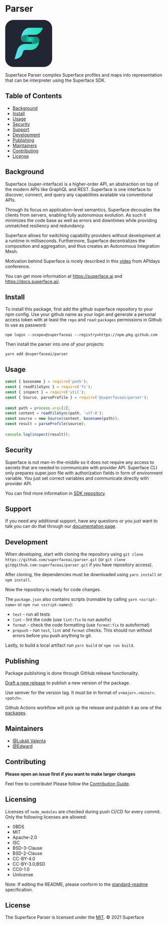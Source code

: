 # Parser

<img src="https://github.com/superfaceai/parser/blob/master/docs/LogoGreen.png" alt="superface logo" width="150" height="150">

Superface Parser compiles Superface profiles and maps into representation that can be interpreter using the Superface SDK.

## Table of Contents

- [Background](#background)
- [Install](#install)
- [Usage](#usage)
- [Security](#security)
- [Support](#support)
- [Development](#development)
- [Publishing](#publishing)
- [Maintainers](#maintainers)
- [Contributing](#contributing)
- [License](#license)

## Background
 Superface (super-interface) is a higher-order API, an abstraction on top of the modern APIs like GraphQL and REST. Superface is one interface to discover, connect, and query any capabilities available via conventional APIs. 

 Through its focus on application-level semantics, Superface decouples the clients from servers, enabling fully autonomous evolution. As such it minimizes the code base as well as errors and downtimes while providing unmatched resiliency and redundancy. 

 Superface allows for switching capability providers without development at a runtime in milliseconds. Furthermore, Superface decentralizes the composition and aggregation, and thus creates an Autonomous Integration Mesh.

 Motivation behind Superface is nicely described in this [video](https://www.youtube.com/watch?v=BCvq3NXFb94) from APIdays conference.

 You can get more information at https://superface.ai and https://docs.superface.ai/.
 
## Install

To install this package, first add the github superface repository to your npm config. Use your github name as your login and generate a personal access token with at least the `repo` and `read:packages` permissions in Github to use as password:

```shell
npm login --scope=@superfaceai --registry=https://npm.pkg.github.com
```

Then install the parser into one of your projects:

```shell
yarn add @superfaceai/parser
```

## Usage

```ts
const { basename } = require('path');
const { readFileSync } = require('fs');
const { inspect } = require('util');
const { Source, parseProfile } = require('@superfaceai/parser');

const path = process.argv[2];
const content = readFileSync(path, 'utf-8');
const source = new Source(content, basename(path));
const result = parseProfile(source);

console.log(inspect(result));
```

## Security

Superface is not man-in-the-middle so it does not require any access to secrets that are needed to communicate with provider API. Superface CLI only prepares super.json file with authorization fields in form of environment variable. You just set correct variables and communicate directly with provider API.

You can find more information in [SDK repository](https://github.com/superfaceai/sdk-js/blob/master/SECURITY.md).

## Support

If you need any additional support, have any questions or you just want to talk you can do that through our [documentation page](https://developer.superface.dev). 

## Development

When developing, start with cloning the repository using `git clone https://github.com/superfaceai/parser.git` (or `git clone git@github.com:superfaceai/parser.git` if you have repository access).

After cloning, the dependencies must be downloaded using `yarn install` or `npm install`.

Now the repository is ready for code changes.

The `package.json` also contains scripts (runnable by calling `yarn <script-name>` or `npm run <script-name>`):
- `test` - run all tests
- `lint` - lint the code (use `lint:fix` to run autofix)
- `format` - check the code formatting (use `format:fix` to autoformat)
- `prepush` - run `test`, `lint` and `format` checks. This should run without errors before you push anything to git.

Lastly, to build a local artifact run `yarn build` or `npm run build`.

## Publishing

Package publishing is done through GitHub release functionality.

[Draft a new release](https://github.com/superfaceai/parser/releases/new) to publish a new version of the package.

Use semver for the version tag. It must be in format of `v<major>.<minor>.<patch>`.

Github Actions workflow will pick up the release and publish it as one of the [packages](https://github.com/superfaceai/parser/packages).

## Maintainers

- [@Lukáš Valenta](https://github.com/lukas-valenta)
- [@Edward](https://github.com/TheEdward162)

## Contributing

**Please open an issue first if you want to make larger changes**

Feel free to contribute! Please follow the [Contribution Guide](CONTRIBUTION_GUIDE.md).

## Licensing

Licenses of `node_modules` are checked during push CI/CD for every commit. Only the following licenses are allowed:

- 0BDS
- MIT
- Apache-2.0
- ISC
- BSD-3-Clause
- BSD-2-Clause
- CC-BY-4.0
- CC-BY-3.0;BSD
- CC0-1.0
- Unlicense

Note: If editing the README, please conform to the [standard-readme](https://github.com/RichardLitt/standard-readme) specification.

## License

The Superface Parser is licensed under the [MIT](LICENSE).
© 2021 Superface
